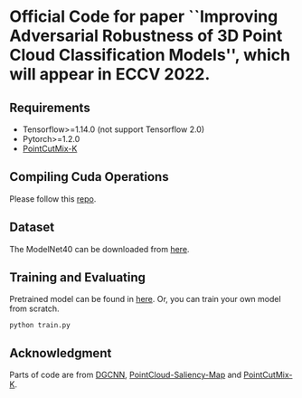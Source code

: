 # Official Code for paper ``Improving Adversarial Robustness of 3D Point Cloud Classification Models'', which will appear in ECCV 2022.

## Requirements
* Tensorflow>=1.14.0 (not support Tensorflow 2.0)
* Pytorch>=1.2.0
* [PointCutMix-K](https://github.com/cuge1995/PointCutMix)

## Compiling Cuda Operations

Please follow this [repo](https://github.com/charlesq34/pointnet2).

## Dataset

The ModelNet40 can be downloaded from [here](https://modelnet.cs.princeton.edu/).

## Training and Evaluating

Pretrained model can be found in [here](https://entuedu-my.sharepoint.com/:u:/g/personal/guanlin001_e_ntu_edu_sg/Ees8EDm_JyBNirQ_rYmTCdoBOowMzTUMSVFwHh8Y1IP7cA?e=Ij8hAE). Or, you can train your own model from scratch.
```
python train.py
```

## Acknowledgment

Parts of code are from [DGCNN](https://github.com/WangYueFt/dgcnn),
[PointCloud-Saliency-Map](shttps://github.com/tianzheng4/PointCloud-Saliency-Maps) 
and [PointCutMix-K](https://github.com/cuge1995/PointCutMix).
